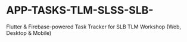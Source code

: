 # APP-TASKS-TLM-SLSS-SLB-
Flutter &amp; Firebase-powered Task Tracker for SLB TLM Workshop (Web, Desktop &amp; Mobile)
